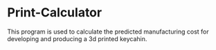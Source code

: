 # Print-Calculator
This program is used to calculate the predicted manufacturing cost for developing and producing a 3d printed keycahin. 
